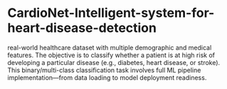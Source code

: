 # CardioNet-Intelligent-system-for-heart-disease-detection
real-world healthcare dataset with multiple demographic and medical features. The objective is to classify whether a patient is at high risk of developing a particular disease (e.g., diabetes, heart disease, or stroke). This binary/multi-class classification task involves full ML pipeline implementation—from data loading to model deployment readiness.
